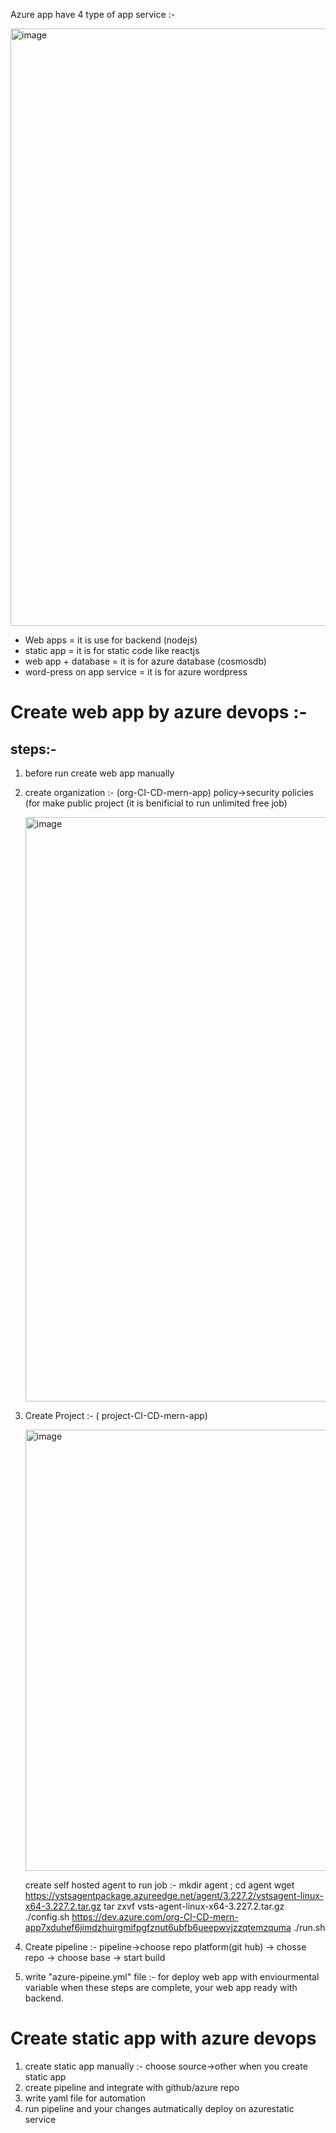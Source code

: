 Azure app have 4 type of app service :-

<img width="956" alt="image" src="https://github.com/divyanshujainSquareops/azure-app-service/assets/148210383/1fd8763d-999a-4254-8dba-2c09514bb75c">


 - Web apps = it is use for backend (nodejs)
 - static app = it is for static code like reactjs
 - web app + database = it is for azure database (cosmosdb)
 - word-press on app service = it is for azure wordpress
 
 # Create web app by azure devops :-
 ## steps:-
 1. before run create web app manually
 2. create organization :- (org-CI-CD-mern-app)
       policy->security policies (for make public project (it is benificial to run unlimited free job)

       <img width="935" alt="image" src="https://github.com/divyanshujainSquareops/azure-app-service/assets/148210383/14ff84e2-bf06-4cd1-a6b1-bcb41fadd570">

    
 4. Create Project :- (	project-CI-CD-mern-app)

    <img width="706" alt="image" src="https://github.com/divyanshujainSquareops/azure-app-service/assets/148210383/a601fb14-66fe-4600-911f-d43d84f93d3d">


    create self hosted agent to run job :-
               mkdir agent ; cd agent
               wget https://vstsagentpackage.azureedge.net/agent/3.227.2/vstsagent-linux-x64-3.227.2.tar.gz
               tar zxvf vsts-agent-linux-x64-3.227.2.tar.gz
               ./config.sh
               https://dev.azure.com/org-CI-CD-mern-app7xduhef6jimdzhuirgmifpgfznut6ubfb6ueepwvjzzqtemzquma
               ./run.sh
6. Create pipeline :-
	pipeline->choose repo platform(git hub) -> chosse repo -> choose base -> start build
7. write "azure-pipeine.yml" file :- for deploy web app with enviourmental variable
when these steps are complete, your web app ready with backend.

# Create static app with azure devops
1. create static app manually :- choose source->other when you create static app 
2. create pipeline and integrate with github/azure repo
3. write yaml file for automation
4. run pipeline and your changes autmatically deploy on azurestatic service
